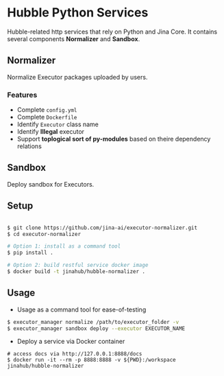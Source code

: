 # Hubble Python Services
Hubble-related http services that rely on Python and Jina Core. It contains several components **Normalizer** and **Sandbox**.

## Normalizer

Normalize Executor packages uploaded by users.

### Features

- Complete `config.yml`
- Complete `Dockerfile`
- Identify `Executor` class name
- Identify **Illegal** executor
- Support **toplogical sort of py-modules** based on theire dependency relations

## Sandbox

Deploy sandbox for Executors.

## Setup

```bash

$ git clone https://github.com/jina-ai/executor-normalizer.git
$ cd executor-normalizer

# Option 1: install as a command tool
$ pip install .

# Option 2: build restful service docker image
$ docker build -t jinahub/hubble-normalizer .
```



## Usage

-  Usage as a command tool for ease-of-testing

```bash
$ executor_manager normalize /path/to/executor_folder -v
$ executor_manager sandbox deploy --executor EXECUTOR_NAME
```

- Deploy a service via Docker container

```
# access docs via http://127.0.0.1:8888/docs
$ docker run -it --rm -p 8888:8888 -v ${PWD}:/workspace jinahub/hubble-normalizer
```
